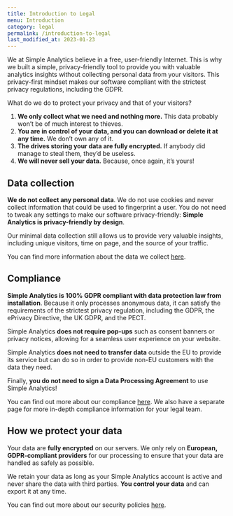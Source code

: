 ```yaml
---
title: Introduction to Legal
menu: Introduction
category: legal
permalink: /introduction-to-legal
last_modified_at: 2023-01-23
---
```


We at Simple Analytics believe in a free, user-friendly Internet. This is why we built a simple, privacy-friendly tool to provide you with valuable analytics insights without collecting personal data from your visitors. This privacy-first mindset makes our software compliant with the strictest privacy regulations, including the GDPR.

What do we do to protect your privacy and that of your visitors?

1.  **We only collect what we need and nothing more.** This data probably won’t be of much interest to thieves.
2.  **You are in control of your data, and you can download or delete it at any time.** We don’t own any of it.
3.  **The drives storing your data are fully encrypted.** If anybody did manage to steal them, they’d be useless.
4.  **We will never sell your data.** Because, once again, it’s yours!

## Data collection

**We do not collect any personal data**. We do not use cookies and never collect information that could be used to fingerprint a user. You do not need to tweak any settings to make our software privacy-friendly: **Simple Analytics is privacy-friendly by design**.

Our minimal data collection still allows us to provide very valuable insights, including unique visitors, time on page, and the source of your traffic.

You can find more information about the data we collect [here](/what-we-collect).

## Compliance

**Simple Analytics is 100% GDPR compliant with data protection law from installation**. Because it only processes anonymous data, it can satisfy the requirements of the strictest privacy regulation, including the GDPR, the ePrivacy Directive, the UK GDPR, and the PECT.

Simple Analytics **does not require pop-ups** such as consent banners or privacy notices, allowing for a seamless user experience on your website.

Simple Analytics **does not need to transfer data** outside the EU to provide its service but can do so in order to provide non-EU customers with the data they need.

Finally, **you do not need to sign a Data Processing Agreement** to use Simple Analytics!

You can find out more about our compliance [here](/compliance-fore-legal-teams). We also have a separate page for more in-depth compliance information for your legal team.

## How we protect your data

Your data are **fully encrypted** on our servers. We only rely on **European, GDPR-compliant providers** for our processing to ensure that your data are handled as safely as possible.

We retain your data as long as your Simple Analytics account is active and never share the data with third parties. **You control your data** and can export it at any time.

You can find out more about our security policies [here](/your-privacy-policy).

